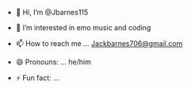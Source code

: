 - 👋 Hi, I’m @Jbarnes115
- 👀 I’m interested in emo music and coding

- 📫 How to reach me ... Jackbarnes706@gmail.com
- 😄 Pronouns: ... he/him
- ⚡ Fun fact: ... 

<!---
Jbarnes115/Jbarnes115 is a ✨ special ✨ repository because its `README.md` (this file) appears on your GitHub profile.
You can click the Preview link to take a look at your changes.
--->
